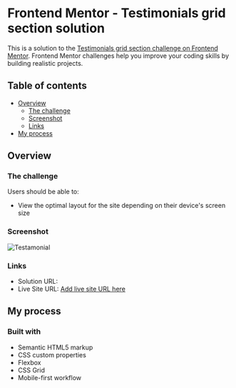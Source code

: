 # Frontend Mentor - Testimonials grid section solution

This is a solution to the [Testimonials grid section challenge on Frontend Mentor](https://www.frontendmentor.io/challenges/testimonials-grid-section-Nnw6J7Un7). Frontend Mentor challenges help you improve your coding skills by building realistic projects. 

## Table of contents

- [Overview](#overview)
  - [The challenge](#the-challenge)
  - [Screenshot](#screenshot)
  - [Links](#links)
- [My process](#my-process)
  


## Overview

### The challenge

Users should be able to:

- View the optimal layout for the site depending on their device's screen size

### Screenshot

![Testamonial](https://github.com/magname/Testamonial-grid-section/assets/60057043/e916d32e-5868-4402-9151-6c24fb8d14c9)


### Links

- Solution URL: 
- Live Site URL: [Add live site URL here](https://magname.github.io/Testamonial-grid-section/)

## My process

### Built with

- Semantic HTML5 markup
- CSS custom properties
- Flexbox
- CSS Grid
- Mobile-first workflow




